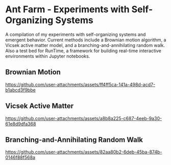 Ant Farm - Experiments with Self-Organizing Systems
===================================================
A compilation of my experiments with self-organizing systems and emergent behavior. Current methods include a Brownian motion algorithm, a Vicsek active matter model, and a branching-and-annihilating random walk. Also a test bed for RunTime, a framework for building real-time interactive environments within Jupyter notebooks.

## Brownian Motion
https://github.com/user-attachments/assets/ff4ff5ca-141a-498d-acd7-b1abcd3f9bbe

## Vicsek Active Matter
https://github.com/user-attachments/assets/a8b8a225-c687-4eeb-9a30-61e8d9dfa368

## Branching-and-Annihilating Random Walk
https://github.com/user-attachments/assets/82aa80b2-6deb-45ba-874b-0146f88f568a
